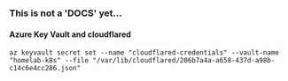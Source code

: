 ### This is not a 'DOCS' yet...

#### Azure Key Vault and cloudflared
`az keyvault secret set --name "cloudflared-credentials" --vault-name "homelab-k8s" --file "/var/lib/cloudflared/206b7a4a-a658-437d-a98b-c14c6e4cc286.json"`
